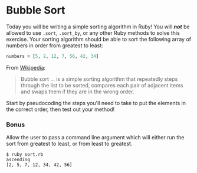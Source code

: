 # Bubble Sort

Today you will be writing a simple sorting algorithm in Ruby! You will ***not*** be allowed to use `.sort`, `.sort_by`, or any other Ruby methods to solve this exercise. Your sorting algorithm should be able to sort the following array of numbers in order from greatest to least:

```ruby
numbers = [5, 2, 12, 7, 56, 42, 34]
```
From [Wikipedia](https://en.wikipedia.org/wiki/Bubble_sort):
> Bubble sort ... is a simple sorting algorithm that repeatedly steps through the list to be sorted, compares each pair of adjacent items and swaps them if they are in the wrong order.

Start by pseudocoding the steps you'll need to take to put the elements in the correct order, then test out your method!

### Bonus
Allow the user to pass a command line argument which will either run the sort from greatest to least, or from least to greatest.

```
$ ruby sort.rb
ascending
[2, 5, 7, 12, 34, 42, 56]
```
